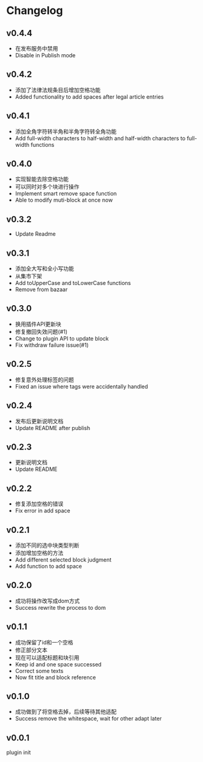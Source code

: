 # Changelog

## v0.4.4

- 在发布服务中禁用
- Disable in Publish mode

## v0.4.2

- 添加了法律法规条目后增加空格功能
- Added functionality to add spaces after legal article entries

## v0.4.1

- 添加全角字符转半角和半角字符转全角功能
- Add full-width characters to half-width and half-width characters to full-width functions

## v0.4.0

- 实现智能去除空格功能
- 可以同时对多个块进行操作
- Implement smart remove space function
- Able to modify muti-block at once now

## v0.3.2

- Update Readme

## v0.3.1

- 添加全大写和全小写功能
- 从集市下架
- Add toUpperCase and toLowerCase functions
- Remove from bazaar

## v0.3.0

- 换用插件API更新块
- 修复撤回失效问题(#1)
- Change to plugin API to update block
- Fix withdraw failure issue(#1)

## v0.2.5

- 修复意外处理标签的问题
- Fixed an issue where tags were accidentally handled

## v0.2.4

- 发布后更新说明文档
- Update README after publish

## v0.2.3

- 更新说明文档
- Update README

## v0.2.2

- 修复添加空格的错误
- Fix error in add space

## v0.2.1

- 添加不同的选中块类型判断
- 添加增加空格的方法
- Add different selected block judgment
- Add function to add space

## v0.2.0

- 成功将操作改写成dom方式
- Success rewrite the process to dom

## v0.1.1

- 成功保留了id和一个空格
- 修正部分文本
- 现在可以适配标题和块引用
- Keep id and one space successed
- Correct some texts
- Now fit title and block reference

## v0.1.0

- 成功做到了将空格去掉，后续等待其他适配
- Success remove the whitespace, wait for other adapt later

## v0.0.1

plugin init
